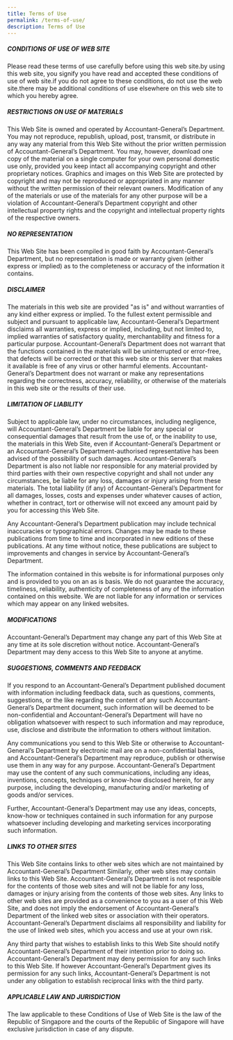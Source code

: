 ```yaml
---
title: Terms of Use
permalink: /terms-of-use/
description: Terms of Use
---
```


##### CONDITIONS OF USE OF WEB SITE

  
Please read these terms of use carefully before using this web site.by using this web site, you signify you have read and accepted these conditions of use of web site.if you do not agree to these conditions, do not use the web site.there may be additional conditions of use elsewhere on this web site to which you hereby agree.  
  

##### RESTRICTIONS ON USE OF MATERIALS

  
This Web Site is owned and operated by Accountant-General’s Department. You may not reproduce, republish, upload, post, transmit, or distribute in any way any material from this Web Site without the prior written permission of Accountant-General’s Department. You may, however, download one copy of the material on a single computer for your own personal domestic use only, provided you keep intact all accompanying copyright and other proprietary notices. Graphics and images on this Web Site are protected by copyright and may not be reproduced or appropriated in any manner without the written permission of their relevant owners. Modification of any of the materials or use of the materials for any other purpose will be a violation of Accountant-General’s Department copyright and other intellectual property rights and the copyright and intellectual property rights of the respective owners.  
  

##### NO REPRESENTATION

  
This Web Site has been compiled in good faith by Accountant-General’s Department, but no representation is made or warranty given (either express or implied) as to the completeness or accuracy of the information it contains.  
  

##### DISCLAIMER

  
The materials in this web site are provided "as is" and without warranties of any kind either express or implied. To the fullest extent permissible and subject and pursuant to applicable law, Accountant-General’s Department disclaims all warranties, express or implied, including, but not limited to, implied warranties of satisfactory quality, merchantability and fitness for a particular purpose. Accountant-General’s Department does not warrant that the functions contained in the materials will be uninterrupted or error-free, that defects will be corrected or that this web site or this server that makes it available is free of any virus or other harmful elements. Accountant-General’s Department does not warrant or make any representations regarding the correctness, accuracy, reliability, or otherwise of the materials in this web site or the results of their use.  
  

##### LIMITATION OF LIABILITY

  
Subject to applicable law, under no circumstances, including negligence, will Accountant-General’s Department be liable for any special or consequential damages that result from the use of, or the inability to use, the materials in this Web Site, even if Accountant-General’s Department or an Accountant-General’s Department-authorised representative has been advised of the possibility of such damages. Accountant-General’s Department is also not liable nor responsible for any material provided by third parties with their own respective copyright and shall not under any circumstances, be liable for any loss, damages or injury arising from these materials. The total liability (if any) of Accountant-General’s Department for all damages, losses, costs and expenses under whatever causes of action, whether in contract, tort or otherwise will not exceed any amount paid by you for accessing this Web Site.  
  
Any Accountant-General’s Department publication may include technical inaccuracies or typographical errors. Changes may be made to these publications from time to time and incorporated in new editions of these publications. At any time without notice, these publications are subject to improvements and changes in service by Accountant-General’s Department.  
  
The information contained in this website is for informational purposes only and is provided to you on an as is basis. We do not guarantee the accuracy, timeliness, reliability, authenticity of completeness of any of the information contained on this website. We are not liable for any information or services which may appear on any linked websites.  
  

##### MODIFICATIONS

  
Accountant-General’s Department may change any part of this Web Site at any time at its sole discretion without notice. Accountant-General’s Department may deny access to this Web Site to anyone at anytime.  
  

##### SUGGESTIONS, COMMENTS AND FEEDBACK

  
If you respond to an Accountant-General’s Department published document with information including feedback data, such as questions, comments, suggestions, or the like regarding the content of any such Accountant-General’s Department document, such information will be deemed to be non-confidential and Accountant-General’s Department will have no obligation whatsoever with respect to such information and may reproduce, use, disclose and distribute the information to others without limitation.  
  
Any communications you send to this Web Site or otherwise to Accountant-General’s Department by electronic mail are on a non-confidential basis, and Accountant-General’s Department may reproduce, publish or otherwise use them in any way for any purpose. Accountant-General’s Department may use the content of any such communications, including any ideas, inventions, concepts, techniques or know-how disclosed herein, for any purpose, including the developing, manufacturing and/or marketing of goods and/or services.  
  
Further, Accountant-General’s Department may use any ideas, concepts, know-how or techniques contained in such information for any purpose whatsoever including developing and marketing services incorporating such information.  
  

##### LINKS TO OTHER SITES

  
This Web Site contains links to other web sites which are not maintained by Accountant-General’s Department Similarly, other web sites may contain links to this Web Site. Accountant-General’s Department is not responsible for the contents of those web sites and will not be liable for any loss, damages or injury arising from the contents of those web sites. Any links to other web sites are provided as a convenience to you as a user of this Web Site, and does not imply the endorsement of Accountant-General’s Department of the linked web sites or association with their operators. Accountant-General’s Department disclaims all responsibility and liability for the use of linked web sites, which you access and use at your own risk.  
  
Any third party that wishes to establish links to this Web Site should notify Accountant-General’s Department of their intention prior to doing so. Accountant-General’s Department may deny permission for any such links to this Web Site. If however Accountant-General’s Department gives its permission for any such links, Accountant-General’s Department is not under any obligation to establish reciprocal links with the third party.  
  

##### APPLICABLE LAW AND JURISDICTION

  
The law applicable to these Conditions of Use of Web Site is the law of the Republic of Singapore and the courts of the Republic of Singapore will have exclusive jurisdiction in case of any dispute.